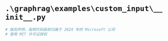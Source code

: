 # `.\graphrag\examples\custom_input\__init__.py`

```py
# 版权声明，指明代码版权归属于 2024 年的 Microsoft 公司
# 使用 MIT 许可证授权
```